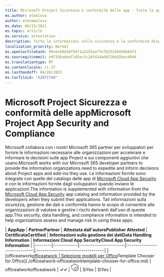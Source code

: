```yaml
---
title: Microsoft Project Sicurezza e conformità delle app - Tutte le app
ms.author: elmalova
author: elenamalova
ms.date: 04/15/2021
ms.topic: article
ms.service: attestation
description: Tutte le informazioni sulla sicurezza e la conformità disponibili per tutte Microsoft Project app.
localization_priority: Normal
ms.openlocfilehash: 99c6c69d3df94f1a3255ea7fe7b25159469b8473
ms.sourcegitcommit: e97156a6eaf1d5ec5c26fd14add210a92bacd944
ms.translationtype: MT
ms.contentlocale: it-IT
ms.lasthandoff: 04/28/2021
ms.locfileid: "52071748"
---
```

# <a name="microsoft-project-app-security-and-compliance"></a><span data-ttu-id="d3538-103">Microsoft Project Sicurezza e conformità delle app</span><span class="sxs-lookup"><span data-stu-id="d3538-103">Microsoft Project App Security and Compliance</span></span>

<span data-ttu-id="d3538-104">Microsoft collabora con i nostri Microsoft 365 partner per sviluppatori per fornire le informazioni necessarie alle organizzazioni per accelerare e informare le decisioni sulle app Project e sui componenti aggiuntivi che usano.</span><span class="sxs-lookup"><span data-stu-id="d3538-104">Microsoft works with our Microsoft 365 developer partners to provide the information organizations need to expedite and inform decisions about Project apps and add-ins they use.</span></span> <span data-ttu-id="d3538-105">Le informazioni fornite sono integrate con quelle del catalogo delle app di [Microsoft Cloud App Security](https://www.microsoft.com/en-us/enterprise-mobility-security/cloud-app-security) e con le informazioni fornite dagli sviluppatori quando inviano le applicazioni.</span><span class="sxs-lookup"><span data-stu-id="d3538-105">The information is supplemented with information from the [Microsoft Cloud App Security](https://www.microsoft.com/en-us/enterprise-mobility-security/cloud-app-security) app catalog and information provided by the developers when they submit their applications.</span></span> <span data-ttu-id="d3538-106">Tali informazioni sulla sicurezza, gestione dei dati e conformità hanno lo scopo di consentire alle organizzazioni di valutare e gestire i rischi derivanti dall'uso di queste app.</span><span class="sxs-lookup"><span data-stu-id="d3538-106">This security, data handling, and compliance information is intended to help organizations assess and manage risk in using these apps.</span></span>

| <span data-ttu-id="d3538-107">**App**</span><span class="sxs-lookup"><span data-stu-id="d3538-107">**App**</span></span> | <span data-ttu-id="d3538-108">**Partner**</span><span class="sxs-lookup"><span data-stu-id="d3538-108">**Partner**</span></span> | <span data-ttu-id="d3538-109">**Attestata dall'autore**</span><span class="sxs-lookup"><span data-stu-id="d3538-109">**Publisher Attested**</span></span> | <span data-ttu-id="d3538-110">**Certificata**</span><span class="sxs-lookup"><span data-stu-id="d3538-110">**Certified**</span></span> | <span data-ttu-id="d3538-111">**Informazioni sulla gestione dei dati**</span><span class="sxs-lookup"><span data-stu-id="d3538-111">**Data Handling Information**</span></span> | <span data-ttu-id="d3538-112">**Informazioni Cloud App Security**</span><span class="sxs-lookup"><span data-stu-id="d3538-112">**Cloud App Security Information**</span></span> |
|:--------|:------------|:----------------------:|:-----------------------------:|:----------------------------------:|
| <span data-ttu-id="d3538-113">[officeatwork</span><span class="sxs-lookup"><span data-stu-id="d3538-113">[officeatwork</span></span> | <span data-ttu-id="d3538-114">Selezione modelli per Office](./officeatwork-officeatworktemplate-chooser-for-office.md)</span><span class="sxs-lookup"><span data-stu-id="d3538-114">Template Chooser for Office](./officeatwork-officeatworktemplate-chooser-for-office.md)</span></span> | <span data-ttu-id="d3538-115">officeatwork</span><span class="sxs-lookup"><span data-stu-id="d3538-115">officeatwork</span></span> | <span data-ttu-id="d3538-116">**✓**</span><span class="sxs-lookup"><span data-stu-id="d3538-116">**✓**</span></span> | <img alt="Certified application badge" src="../media/certified-badge.png" height="25" width="25" /> | <span data-ttu-id="d3538-117">Sì</span><span class="sxs-lookup"><span data-stu-id="d3538-117">Yes</span></span> | <span data-ttu-id="d3538-118">Sì</span><span class="sxs-lookup"><span data-stu-id="d3538-118">Yes</span></span> |

